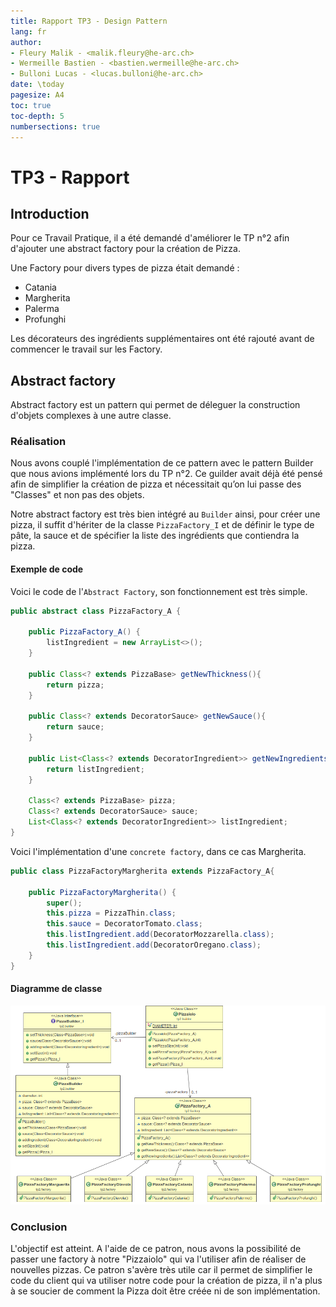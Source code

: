 ```yaml
---
title: Rapport TP3 - Design Pattern
lang: fr
author:
- Fleury Malik - <malik.fleury@he-arc.ch>
- Wermeille Bastien - <bastien.wermeille@he-arc.ch>
- Bulloni Lucas - <lucas.bulloni@he-arc.ch>
date: \today
pagesize: A4
toc: true
toc-depth: 5
numbersections: true
---
```


# TP3 - Rapport

## Introduction
Pour ce Travail Pratique, il a été demandé d'améliorer le TP n°2 afin d'ajouter une abstract factory pour la création de Pizza.

Une Factory pour divers types de pizza était demandé :
 - Catania
 - Margherita
 - Palerma
 - Profunghi

Les décorateurs des ingrédients supplémentaires ont été rajouté avant de commencer le travail sur les Factory.


## Abstract factory
Abstract factory est un pattern qui permet de déleguer la construction d'objets complexes à une autre classe.

### Réalisation
Nous avons couplé l'implémentation de ce pattern avec le pattern Builder que nous avions implémenté lors du TP n°2. Ce guilder avait déjà été pensé afin de simplifier la création de pizza et nécessitait qu’on lui passe des "Classes" et non pas des objets.

Notre abstract factory est très bien intégré au `Builder` ainsi, pour créer une pizza, il suffit d'hériter de la classe `PizzaFactory_I` et de définir le type de pâte, la sauce et de spécifier la liste des ingrédients que contiendra la pizza.

#### Exemple de code
Voici le code de l'`Abstract Factory`, son fonctionnement est très simple.

```java
public abstract class PizzaFactory_A {

	public PizzaFactory_A() {
		listIngredient = new ArrayList<>();
	}

	public Class<? extends PizzaBase> getNewThickness(){
		return pizza;
	}

	public Class<? extends DecoratorSauce> getNewSauce(){
		return sauce;
	}

	public List<Class<? extends DecoratorIngredient>> getNewIngredients(){
		return listIngredient;
	}

	Class<? extends PizzaBase> pizza;
	Class<? extends DecoratorSauce> sauce;
	List<Class<? extends DecoratorIngredient>> listIngredient;
}
```

Voici l'implémentation d'une `concrete factory`, dans ce cas Margherita.

```Java
public class PizzaFactoryMargherita extends PizzaFactory_A{

	public PizzaFactoryMargherita() {
		super();
		this.pizza = PizzaThin.class;
		this.sauce = DecoratorTomato.class;
		this.listIngredient.add(DecoratorMozzarella.class);
		this.listIngredient.add(DecoratorOregano.class);
	}
}
```

#### Diagramme de classe

![Schema de classe](factory.png)

### Conclusion
L'objectif est atteint. A l'aide de ce patron, nous avons la possibilité de passer une factory à notre "Pizzaiolo" qui va l'utiliser afin de réaliser de nouvelles pizzas.
Ce patron s'avère très utile car il permet de simplifier le code du client qui va utiliser notre code pour la création de pizza, il n'a plus à se soucier de comment la Pizza doit être créée ni de son implémentation.
